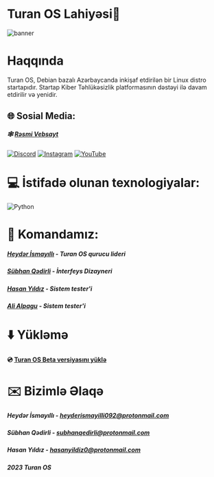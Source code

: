 # Turan OS Lahiyəsi🐧
![banner](   )

# Haqqında 
Turan OS, Debian bazalı Azərbaycanda inkişaf etdirilən bir Linux distro startapıdır. Startap Kiber Təhlükəsizlik platformasının dəstəyi ilə davam etdirilir və yenidir.

## 🌐 Sosial Media:
##### 🕸 [Rəsmi Vebsayt](https://turanos.az)
####    
[![Discord](https://img.shields.io/badge/Discord-%237289DA.svg?logo=discord&logoColor=white)](https://discord.com/invite/ggaUPPCAVr) [![Instagram](https://img.shields.io/badge/Instagram-%23E4405F.svg?logo=Instagram&logoColor=white)](https://instagram.com/turanlinux) [![YouTube](https://img.shields.io/badge/YouTube-%23FF0000.svg?logo=YouTube&logoColor=white)](https://www.youtube.com/@turan-linux) 

# 💻 İstifadə olunan texnologiyalar:
![Python](https://img.shields.io/badge/python-3670A0?style=for-the-badge&logo=python&logoColor=ffdd54)
# 🧩 Komandamız:
##### [Heydər İsmayıllı](https://github.com/heyderismayilli092)  - Turan OS qurucu lideri
##### [Sübhan Qədirli](https://github.com/subhanqedirli)  - İnterfeys Dizayneri
##### [Hasan Yıldız](https://github.com/hasan-pisi)       - Sistem tester'i
##### [Ali Alpagu](https://github.com/aligaz)             - Sistem tester'i
# ⬇️ Yükləmə
 #### 💿 [Turan OS Beta versiyasını yüklə](  )
 # ✉️ Bizimlə Əlaqə
 ##### Heydər İsmayıllı - heyderismayilli092@protonmail.com
 ##### Sübhan Qədirli   - subhanqedirli@protonmail.com
 ##### Hasan Yıldız     - hasanyildiz0@protonmail.com 
 
 
 ##### 2023 Turan OS
